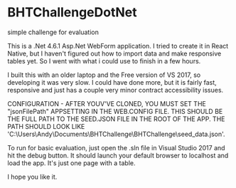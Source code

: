 # BHTChallengeDotNet
simple challenge for evaluation

This is a .Net 4.6.1 Asp.Net WebForm application. I tried to create it in React Native, but I haven't figured out how to import data and make responsive tables yet. So I went with what i could use to finish in a few hours.

I built this with an older laptop and the Free version of VS 2017, so developing it was very slow. I could have done more, but it is fairly fast, responsive and just has a couple very minor contract accessibility issues.

CONFIGURATION - AFTER YOUV'VE CLONED, YOU MUST SET THE "jsonFilePath" APPSETTING IN THE WEB.CONFIG FILE. THIS SHOULD BE THE FULL PATH TO THE SEED.JSON FILE IN THE ROOT OF THE APP. THE PATH SHOULD LOOK LIKE 'C:\Users\Andy\Documents\BHTChallenge\BHTChallenge\seed_data.json'. 

To run for basic evaluation, just open the .sln file in Visual Studio 2017 and hit the debug button. It should launch your default browser to localhost and load the app. It's just one page with a table.

I hope you like it.
